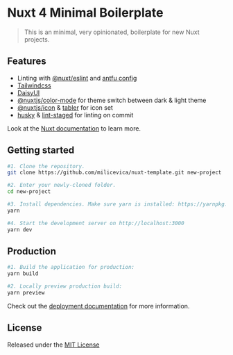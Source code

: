 # Nuxt 4 Minimal Boilerplate

> This is an minimal, very opinionated, boilerplate for new Nuxt projects.

## Features

- Linting with [@nuxt/eslint](https://nuxt.com/modules/eslint) and [antfu config](https://github.com/antfu/eslint-config)
- [Tailwindcss](https://tailwindcss.com/)
- [DaisyUI](https://daisyui.com/)
- [@nuxtjs/color-mode](https://nuxt.com/modules/color-mode) for theme switch between dark & light theme
- [@nuxtjs/icon](https://nuxt.com/modules/icon) & [tabler](https://icones.js.org/collection/tabler) for icon set
- [husky](https://github.com/typicode/husky) & [lint-staged](https://github.com/lint-staged/lint-staged) for linting on commit

Look at the [Nuxt documentation](https://nuxt.com/docs/getting-started/introduction) to learn more.

## Getting started

```bash
#1. Clone the repository.
git clone https://github.com/milicevica/nuxt-template.git new-project

#2. Enter your newly-cloned folder.
cd new-project

#3. Install dependencies. Make sure yarn is installed: https://yarnpkg.com/lang/en/docs/install
yarn

#4. Start the development server on http://localhost:3000
yarn dev
```

## Production

```bash
#1. Build the application for production:
yarn build

#2. Locally preview production build:
yarn preview
```

Check out the [deployment documentation](https://nuxt.com/docs/getting-started/deployment) for more information.

## License

Released under the [MIT License](https://opensource.org/license/MIT)
